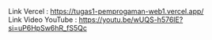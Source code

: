 Link Vercel : https://tugas1-pemprogaman-web1.vercel.app/ <br/>
Link Video YouTube : https://youtu.be/wUQS-h576lE?si=uP6HpSw6hR_fS5Qc
